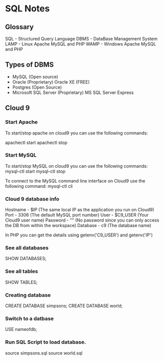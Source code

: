 # SQL Notes

## Glossary
SQL - Structured Query Language
DBMS - DataBase Management System
LAMP - Linux Apache MySQL and PHP
WAMP - Windows Apache MySQL and PHP

## Types of DBMS
- MySQL (Open source)
- Oracle (Proprietary) Oracle XE (FREE)
- Postgres (Open Source)
- Microsoft SQL Server (Proprietary) MS SQL Server Express

## Cloud 9

### Start Apache
To start/stop apache on cloud9 you can use the following commands:

apachectl start
apachectl stop

### Start MySQL
To start/stop MySQL on cloud9 you can use the following commands:
mysql-ctl start
mysql-ctl stop

To connect to the MySQL command line interface on Cloud9 use the following command:
mysql-ctl cli

### Cloud 9 database info
Hostname - $IP (The same local IP as the application you run on Cloud9)
Port - 3306 (The default MySQL port number)
User - $C9_USER (Your Cloud9 user name)
Password - "" (No password since you can only access the DB from within the workspace)
Database - c9 (The database name)

In PHP you can get the details using getenv('C9_USER') and getenv('IP')

### See all databases
SHOW DATABASES;

### See all tables
SHOW TABLES;

### Creating database
CREATE DATABASE simpsons;
CREATE DATABASE world;

### Switch to a datbase
USE nameofdb;

### Run SQL Script to load database.
source simpsons.sql
source world.sql